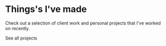 # Things's I've made

Check out a selection of client work and personal projects that I've worked on recently.

See all projects
